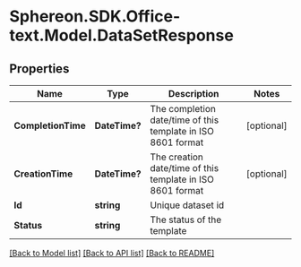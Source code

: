 # Sphereon.SDK.Office-text.Model.DataSetResponse
## Properties

Name | Type | Description | Notes
------------ | ------------- | ------------- | -------------
**CompletionTime** | **DateTime?** | The completion date/time of this template in ISO 8601 format | [optional] 
**CreationTime** | **DateTime?** | The creation date/time of this template in ISO 8601 format | [optional] 
**Id** | **string** | Unique dataset id | 
**Status** | **string** | The status of the template | 

[[Back to Model list]](../README.md#documentation-for-models) [[Back to API list]](../README.md#documentation-for-api-endpoints) [[Back to README]](../README.md)


